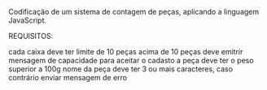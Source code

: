 

Codificação de um sistema de contagem de peças, aplicando a linguagem JavaScript.

REQUISITOS:

cada caixa deve ter limite de 10 peças
acima de 10 peças deve emitrir mensagem de capacidade
para aceitar o cadasto a peça deve ter o peso superior a 100g
nome da peça deve ter 3 ou mais caracteres, caso contrário enviar mensagem de erro